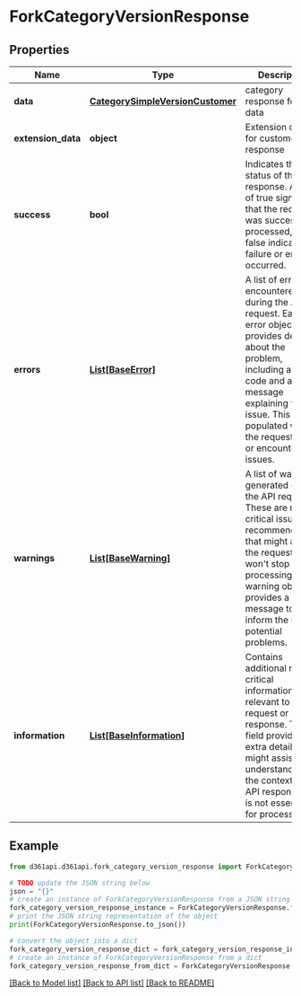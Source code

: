 # ForkCategoryVersionResponse


## Properties

Name | Type | Description | Notes
------------ | ------------- | ------------- | -------------
**data** | [**CategorySimpleVersionCustomer**](CategorySimpleVersionCustomer.md) | category response forked data | [optional] 
**extension_data** | **object** | Extension data for customer API response | [optional] 
**success** | **bool** | Indicates the status of the API response. A value of true signifies that the request was successfully processed, while false indicates a failure or error occurred. | [optional] 
**errors** | [**List[BaseError]**](BaseError.md) | A list of errors encountered during the API request. Each error object provides details about the problem, including an error code and a message explaining the issue. This field is populated when the request fails or encounters issues. | [optional] 
**warnings** | [**List[BaseWarning]**](BaseWarning.md) | A list of warnings generated during the API request. These are non-critical issues or recommendations that might affect the request but won&#39;t stop it from processing. Each warning object provides a message to inform the user of potential problems. | [optional] 
**information** | [**List[BaseInformation]**](BaseInformation.md) | Contains additional non-critical information relevant to the request or response. This field provides extra details that might assist in understanding the context of the API response but is not essential for processing. | [optional] 

## Example

```python
from d361api.d361api.fork_category_version_response import ForkCategoryVersionResponse

# TODO update the JSON string below
json = "{}"
# create an instance of ForkCategoryVersionResponse from a JSON string
fork_category_version_response_instance = ForkCategoryVersionResponse.from_json(json)
# print the JSON string representation of the object
print(ForkCategoryVersionResponse.to_json())

# convert the object into a dict
fork_category_version_response_dict = fork_category_version_response_instance.to_dict()
# create an instance of ForkCategoryVersionResponse from a dict
fork_category_version_response_from_dict = ForkCategoryVersionResponse.from_dict(fork_category_version_response_dict)
```
[[Back to Model list]](../README.md#documentation-for-models) [[Back to API list]](../README.md#documentation-for-api-endpoints) [[Back to README]](../README.md)


